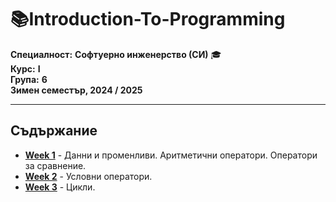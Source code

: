 # 📚Introduction-To-Programming
**Специалност:** **Софтуерно инженерство (СИ)** 🎓 <br>
**Курс:** **I**  
**Група:** **6**  
**Зимен семестър, 2024 / 2025**
<hr style="border-width: 5px !important;">

## Съдържание
- [**Week 1**](https://github.com/cathy-09/Introduction-To-Programming/tree/main/Week%201) - Данни и променливи. Аритметични оператори. Оператори за сравнение.
- [**Week 2**](https://github.com/cathy-09/Introduction-To-Programming/tree/main/Week%202) - Условни оператори.
- [**Week 3**](https://github.com/cathy-09/Introduction-To-Programming/tree/main/Week%203) - Цикли.
